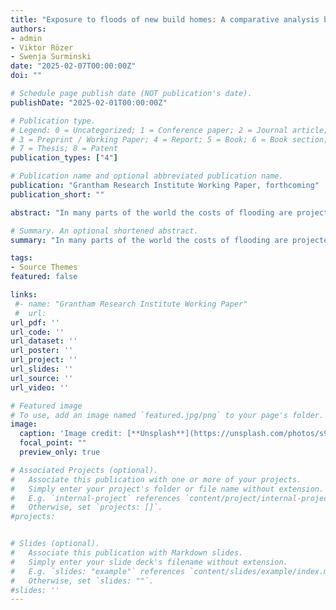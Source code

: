 ```yaml
---
title: "Exposure to floods of new build homes: A comparative analysis between France and the UK"
authors:
- admin
- Viktor Rözer
- Swenja Surminski
date: "2025-02-07T00:00:00Z"
doi: ""

# Schedule page publish date (NOT publication's date).
publishDate: "2025-02-01T00:00:00Z"

# Publication type.
# Legend: 0 = Uncategorized; 1 = Conference paper; 2 = Journal article;
# 3 = Preprint / Working Paper; 4 = Report; 5 = Book; 6 = Book section;
# 7 = Thesis; 8 = Patent
publication_types: ["4"]

# Publication name and optional abbreviated publication name.
publication: "Grantham Research Institute Working Paper, forthcoming"
publication_short: ""

abstract: "In many parts of the world the costs of flooding are projected to rise sharply due to climate change and urbanization in flood-prone areas. This study compares the rate of construction in high-risk zones across France and the UK, and discusses the impact of insurance and urban planning policies. In both France and the U.K., the housing stock in flood-prone areas keeps growing substantially every year, and new construction in flood risk areas has not shown any sizeable sign of slowing down in recent years. In France, second homes are overrepresented in flood-risk zones, contrasting with the U.K. Both countries show higher rates in low-income neighbourhoods, raising concerns about the emergence of socially deprived areas at high risk of flooding that may not have access to insurance, sometimes called “flood ghettos.”. While insurance is subsidized in both countries, a key distinction is that new build homes at risk do not benefit from subsidized rates in the U.K., whereas they do in France. However, this difference does not appear to substantially deter construction in risky areas in the U.K. compared to France. These findings highlight challenges in balancing risk reduction, affordability, and sustainable development."

# Summary. An optional shortened abstract.
summary: "In many parts of the world the costs of flooding are projected to rise sharply due to climate change and urbanization in flood-prone areas. This study compares the rate of construction in high-risk zones across France and the UK, and discusses the impact of insurance and urban planning policies. In both France and the U.K., the housing stock in flood-prone areas keeps growing substantially every year, and new construction in flood risk areas has not shown any sizeable sign of slowing down in recent years. In France, second homes are overrepresented in flood-risk zones, contrasting with the U.K. Both countries show higher rates in low-income neighbourhoods, raising concerns about the emergence of socially deprived areas at high risk of flooding that may not have access to insurance, sometimes called “flood ghettos.”. While insurance is subsidized in both countries, a key distinction is that new build homes at risk do not benefit from subsidized rates in the U.K., whereas they do in France. However, this difference does not appear to substantially deter construction in risky areas in the U.K. compared to France. These findings highlight challenges in balancing risk reduction, affordability, and sustainable development."

tags:
- Source Themes
featured: false

links:
 #- name: "Grantham Research Institute Working Paper"
 #  url: 
url_pdf: ''
url_code: ''
url_dataset: ''
url_poster: ''
url_project: ''
url_slides: ''
url_source: ''
url_video: ''

# Featured image
# To use, add an image named `featured.jpg/png` to your page's folder. 
image:
  caption: 'Image credit: [**Unsplash**](https://unsplash.com/photos/s9CC2SKySJM)'
  focal_point: ""
  preview_only: true

# Associated Projects (optional).
#   Associate this publication with one or more of your projects.
#   Simply enter your project's folder or file name without extension.
#   E.g. `internal-project` references `content/project/internal-project/index.md`.
#   Otherwise, set `projects: []`.
#projects:


# Slides (optional).
#   Associate this publication with Markdown slides.
#   Simply enter your slide deck's filename without extension.
#   E.g. `slides: "example"` references `content/slides/example/index.md`.
#   Otherwise, set `slides: ""`.
#slides: ''
---
```


